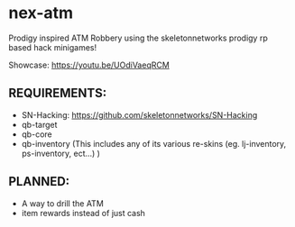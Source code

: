 # nex-atm
Prodigy inspired ATM Robbery using the skeletonnetworks prodigy rp based hack minigames! 

Showcase: https://youtu.be/UOdiVaeqRCM


**REQUIREMENTS:**
-----------------
- SN-Hacking: https://github.com/skeletonnetworks/SN-Hacking
- qb-target
- qb-core
- qb-inventory (This includes any of its various re-skins (eg. lj-inventory, ps-inventory, ect...) )

**PLANNED:**
-----------------
- A way to drill the ATM 
- item rewards instead of just cash

